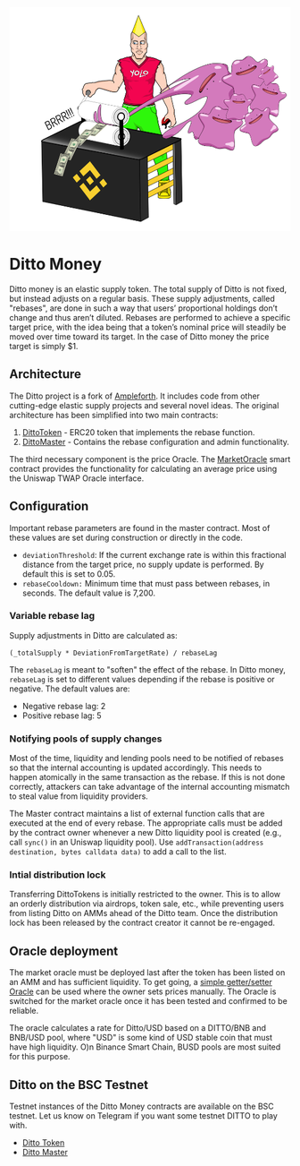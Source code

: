 <p align="center">
	<img src="static/money-printer-chad.png" height="400px"/>
</p>

# Ditto Money

Ditto money is an elastic supply token. The total supply of Ditto is not fixed, but instead adjusts on a regular basis. These supply adjustments, called "rebases",  are done in such a way that users’ proportional holdings don’t change and thus aren’t diluted. Rebases are performed to achieve a specific target price, with the idea being that a token’s nominal price will steadily be moved over time toward its target. In the case of Ditto money the price target is simply $1.

## Architecture

The Ditto project is a fork of [Ampleforth](https://www.ampleforth.org/). It includes code from other cutting-edge elastic supply projects and several novel ideas. The original architecture has been simplified into two main contracts:

1. [DittoToken](Ditto.sol) - ERC20 token that implements the rebase function.
2. [DittoMaster](Master.sol) - Contains the rebase configuration and admin functionality.

The third necessary component is the price Oracle. The [MarketOracle](MarketOracle.sol) smart contract provides the functionality for calculating an average price using the Uniswap TWAP Oracle interface.

## Configuration

Important rebase parameters are found in the master contract. Most of these values are set during construction or directly in the code.

- `deviationThreshold`:  If the current exchange rate is within this fractional distance from the target price, no supply update is performed. By default this is set to 0.05.
- `rebaseCooldown:` Minimum time that must pass between rebases, in seconds. The default value is 7,200.

### Variable rebase lag

Supply adjustments in Ditto are calculated as:

```
(_totalSupply * DeviationFromTargetRate) / rebaseLag
```

The `rebaseLag` is meant to "soften" the effect of the rebase. In Ditto money, `rebaseLag` is set to different values depending if the rebase is positive or negative. The default values are:

- Negative rebase lag: 2
- Positive rebase lag: 5

### Notifying pools of supply changes

Most of the time, liquidity and lending pools need to be notified of rebases so that the internal accounting is updated accordingly. This needs to happen atomically in the same transaction as the rebase. If this is not done correctly, attackers can take advantage of the internal accounting mismatch to steal value from liquidity providers.

The Master contract maintains a list of external function calls that are executed at the end of every rebase. The appropriate calls must be added by the contract owner whenever a new Ditto liquidity pool is created (e.g., call `sync()` in an Uniswap liquidity pool). Use `addTransaction(address destination, bytes calldata data)` to add a call to the list.

### Intial distribution lock

Transferring DittoTokens is initially restricted to the owner. This is to allow an orderly distribution via airdrops, token sale, etc., while preventing users from listing Ditto on AMMs ahead of the Ditto team. Once the distribution lock has been released by the contract creator it cannot be re-engaged.

## Oracle deployment

The market oracle must be deployed last after the token has been listed on an AMM and has sufficient liquidity. To get going, a [simple getter/setter Oracle](SimpleOracle.sol) can be used where the owner sets prices manually. The Oracle is switched for the market oracle once it has been tested and confirmed to be reliable. 

The oracle calculates a rate for Ditto/USD based on a DITTO/BNB and BNB/USD pool, where "USD" is some kind of USD stable coin that must have high liquidity. O)n Binance Smart Chain, BUSD pools are most suited for this purpose.

## Ditto on the BSC Testnet

Testnet instances of the Ditto Money contracts are available on the BSC testnet. Let us know on Telegram if you want some testnet DITTO to play with.

- [Ditto Token](https://testnet.bscscan.com/address/0xbf8C8eFD410414929eb63c62E2C28596c1AB7318)
- [Ditto Master](https://testnet.bscscan.com/address/0xA121Fde07be72Dc9494FBa99bc84E48724a68820)

